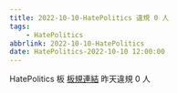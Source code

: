 ```yaml
---
title: 2022-10-10-HatePolitics 違規 0 人
tags:
    - HatePolitics
abbrlink: 2022-10-10-HatePolitics
date: HatePolitics-2022-10-10 12:00:00
---
```

HatePolitics 板 [板規連結](https://www.ptt.cc/bbs/HatePolitics/M.1617115262.A.D60.html)
昨天違規 0 人
